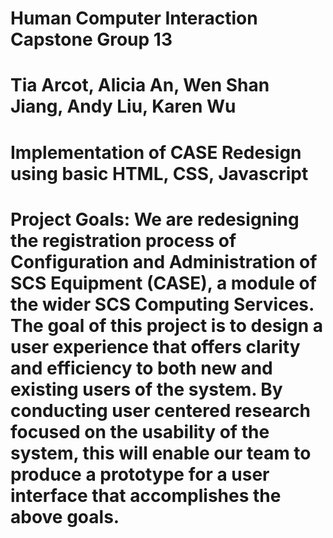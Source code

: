 # Human Computer Interaction Capstone Group 13
# Tia Arcot, Alicia An, Wen Shan Jiang, Andy Liu, Karen Wu
# Implementation of CASE Redesign using basic HTML, CSS, Javascript
# Project Goals: We are redesigning the registration process of Configuration and Administration of SCS Equipment (CASE), a module of the wider SCS Computing Services. The goal of this project is to design a user experience that offers clarity and efficiency to both new and existing users of the system. By conducting user centered research focused on the usability of the system, this will enable our team to produce a prototype for a user interface that accomplishes the above goals. 